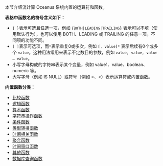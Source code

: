 本节介绍流计算 Oceanus 系统内置的运算符和函数。

**表格中函数名的符号含义如下：**
-  `{ }`表示可选且任选一项，例如 `{BOTH|LEADING|TRAILING}` 表示可以不填（使用默认行为），也可以使用 BOTH、LEADING 或 TRAILING 的任意一项。不同项的功能不同。
-  `[ ]`表示可选项，而`*`表示重复0或多次，例如 `[, value]*` 表示后续有0个或多个 `value`，这种用法常用来表示不定数目的参数，例如 `value, value, value … value`。
 -  小写字母构成的字符串表示某个变量，例如 value1、value、boolean、numeric 等。
 -  大写字母（例如 IS NULL）或符号（例如 =、<）表示运算符或内置函数。

**内置函数分类：**

- [比较函数](/document/product/849/18078)
- [逻辑函数](/document/product/849/18082)
- [算术函数](/document/product/849/18080)
- [字符串操作函数](/document/product/849/18073)
- [条件函数](/document/product/849/18076)
- [类型转换函数](/document/product/849/18079)
- [时间相关函数](/document/product/849/18075)
- [聚合函数](/document/product/849/18081)
- [时间窗口函数](/document/product/849/18077)
- [其他函数](/document/product/849/18074)
- [数据库查询函数](/document/product/849/32997)
